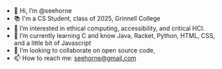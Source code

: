 - 👋 Hi, I’m @seehorne
- 📚 I'm a CS Student, class of 2025, Grinnell College
- 👀 I’m interested in ethical computing, accessibility, and critical HCI.
- 🌱 I’m currently learning C and know Java, Racket, Python, HTML, CSS, and a little bit of Javascript
- 💞️ I’m looking to collaborate on open source code,
- 📫 How to reach me: seehorne@gmail.com

<!---
seehorne/seehorne is a ✨ special ✨ repository because its `README.md` (this file) appears on your GitHub profile.
You can click the Preview link to take a look at your changes.
--->
